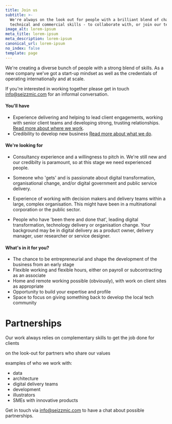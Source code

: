 ```yaml
---
title: Join us
subtitle: >-
  We're always on the look out for people with a brilliant blend of change,
  technical and commercial skills - to collaborate with, or join our team
image_alt: lorem-ipsum
meta_title: lorem-ipsum
meta_description: lorem-ipsum
canonical_url: lorem-ipsum
no_index: false
template: page
---
```

We're creating a diverse bunch of people with a strong blend of skills. As a new company we've got a start-up mindset as well as the credentials of operating internationally and at scale.  

If you're interested in working together please get in touch [info@seizzmic.com](mailto:info@seizzmic.com) for an informal conversation.

#### You'll have

- Experience delivering and helping to lead client engagements, working with senior client teams and developing strong, trusting relationships. [Read more about where we work](/where-we-work).
- Credibility to develop new business [Read more about what we do](/what-we-do).

#### We're looking for

- Consultancy experience and a willingness to pitch in. We're still new and our credibilty is paramount, so at this stage we need experienced people.

- Someone who 'gets' and is passionate about digital transformation, organisational change, and/or digital government and public service delivery.

- Experience of working with decision makers and delivery teams within a large, complex organisation. This might have been in a multinational corporation or the public sector.

-  People who have 'been there and done that', leading digital transformation, technology delivery or organisation change. Your background may be in digital delivery as a product owner, delivery manager, user researcher or service designer.

#### What's in it for you?

- The chance to be entrepreneurial and shape the development of the business from an early stage
- Flexible working and flexible hours, either on payroll or subcontracting as an associate
- Home and remote working possible (obviously), with work on client sites as appropriate
- Opportunity to build your expertise and profile
- Space to focus on giving something back to develop the local tech community

# Partnerships

Our work always relies on complementary skills to get the job done for clients

on the look-out for partners who share our values

examples of who we work with:
- data
- architecture
- digital delivery teams
- development
- illustrators
- SMEs with innovative products

Get in touch via [info@seizzmic.com](mailto:info@seizzmic.com) to have a chat about possible partnerships.